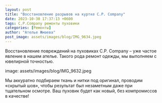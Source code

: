 ```yaml
---
layout: post
title: "Восстановление разрывов на куртке C.P. Company"
date: 2023-10-30 17:37:13 +0600
tags: C.P.Company ремонты пуховики
categories: [Ремонты]
author: "Ателье Жмаева"
post_image: assets/images/blog/IMG_9634.jpeg
---
```


Восстановление повреждений на пуховиках C.P. Company – уже частое явление в нашем ателье. Такого рода ремонт одежды, мы выполняем с ювелирной точностью.

image: assets/images/blog/IMG_9632.jpeg

Мы аккуратно подбираем ткань и нитки под оригинал, проводим «скрытый шов», чтобы результат был незаметным даже при тщательном осмотре. Ваш пуховик будет как новый, без компромиссов в качестве!
